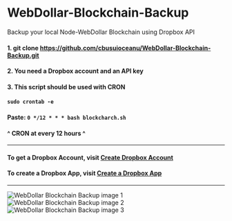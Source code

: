# WebDollar-Blockchain-Backup
Backup your local Node-WebDollar Blockchain using Dropbox API

#### 1. git clone https://github.com/cbusuioceanu/WebDollar-Blockchain-Backup.git
#### 2. You need a Dropbox account and an API key
#### 3. This script should be used with CRON
#### ```sudo crontab -e```
#### Paste: ```0 */12 * * * bash blockcharch.sh```
#### ^ CRON at every 12 hours ^
----
#### To get a Dropbox Account, visit <a href="https://www.dropbox.com/" target="_blank">Create Dropbox Account</a>
#### To create a Dropbox App, visit <a href="https://www.dropbox.com/developers" target="_blank">Create a Dropbox App</a>
----
<img src="https://webdollarvpn.io/img/webdollar-blockchain-backup-img1.jpg" alt="WebDollar Blockchain Backup image 1"/>
<img src="https://webdollarvpn.io/img/webdollar-blockchain-backup-img2.jpg" alt="WebDollar Blockchain Backup image 2"/>
<img src="https://webdollarvpn.io/img/webdollar-blockchain-backup-img3.jpg" alt="WebDollar Blockchain Backup image 3"/>
